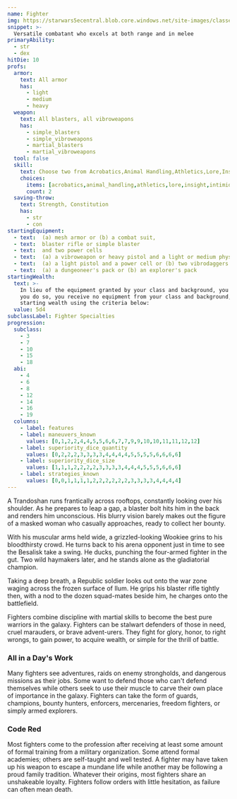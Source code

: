 ```yaml
---
name: Fighter
img: https://starwars5ecentral.blob.core.windows.net/site-images/classes/fighter_01.png
snippet: >-
  Versatile combatant who excels at both range and in melee
primaryAbility:
  - str
  - dex
hitDie: 10
profs:
  armor:
    text: All armor
    has:
      - light
      - medium
      - heavy
  weapon:
    text: All blasters, all vibroweapons
    has:
      - simple_blasters
      - simple_vibroweapons
      - martial_blasters
      - martial_vibroweapons
  tool: false
  skill:
    text: Choose two from Acrobatics,Animal Handling,Athletics,Lore,Insight,Intimidation,Perception,Survival
    choices:
      items: [acrobatics,animal_handling,athletics,lore,insight,intimidation,perception,survival]
      count: 2
  saving-throw:
    text: Strength, Constitution
    has:
      - str
      - con
startingEquipment:
  - text:  (a) mesh armor or (b) a combat suit,
  - text:  blaster rifle or simple blaster
  - text:  and two power cells
  - text:  (a) a vibroweapon or heavy pistol and a light or medium physical shield or (b) two vibroweapons
  - text:  (a) a light pistol and a power cell or (b) two vibrodaggers
  - text:  (a) a dungeoneer's pack or (b) an explorer's pack
startingWealth:
  text: >-
    In lieu of the equipment granted by your class and background, you can elect to purchase your starting gear. If
    you do so, you receive no equipment from your class and background, and instead roll for your
    starting wealth using the criteria below:
  value: 5d4
subclassLabel: Fighter Specialties
progression:
  subclass:
    - 3
    - 7
    - 10
    - 15
    - 18
  abi:
    - 4
    - 6
    - 8
    - 12
    - 14
    - 16
    - 19
  columns:
    - label: features
    - label: maneuvers_known
      values: [0,1,2,2,4,4,5,5,6,6,7,7,9,9,10,10,11,11,12,12]
    - label: superiority_dice_quantity
      values: [0,2,2,2,3,3,3,3,4,4,4,4,5,5,5,5,6,6,6,6]
    - label: superiority_dice_size
      values: [1,1,1,2,2,2,2,3,3,3,3,4,4,4,5,5,5,6,6,6]
    - label: strategies_known
      values: [0,0,1,1,1,1,2,2,2,2,2,2,3,3,3,3,4,4,4,4]
---
```

A Trandoshan runs frantically across rooftops, constantly looking over his shoulder. As he prepares to leap a gap, a blaster bolt hits him in the back and renders him unconscious. His blurry vision barely makes out the figure of a masked woman who casually approaches, ready to collect her bounty.

With his muscular arms held wide, a grizzled-looking Wookiee grins to his bloodthirsty crowd. He turns back to his arena opponent just in time to see the Besalisk take a swing. He ducks, punching the four-armed fighter in the gut. Two wild haymakers later, and he stands alone as the gladiatorial champion. 

Taking a deep breath, a Republic soldier looks out onto the war zone waging across the frozen surface of Ilum. He grips his blaster rifle tightly then, with a nod to the dozen squad-mates beside him, he charges onto the battlefield. 

Fighters combine discipline with martial skills to become the best pure warriors in the galaxy. Fighters can be stalwart defenders of those in need, cruel marauders, or brave advent-urers. They fight for glory, honor, to right wrongs, to gain power, to acquire wealth, or simple for the thrill of battle.

### All in a Day's Work
Many fighters see adventures, raids on enemy strongholds, and dangerous missions as their jobs. Some want to defend those who can't defend themselves while others seek to use their muscle to carve their own place of importance in the galaxy. Fighters can take the form of guards, champions, bounty hunters, enforcers, mercenaries, freedom fighters, or simply armed explorers.

### Code Red
Most fighters come to the profession after receiving at least some amount of formal training from a military organization. Some attend formal academies; others are self-taught and well tested. A fighter may have taken up his weapon to escape a mundane life while another may be following a proud family tradition. Whatever their origins, most fighters share an unshakeable loyalty. Fighters follow orders with little hesitation, as failure can often mean death.
